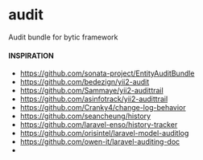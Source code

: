 # audit
Audit bundle for bytic framework


#### INSPIRATION
* https://github.com/sonata-project/EntityAuditBundle
* https://github.com/bedezign/yii2-audit
* https://github.com/Sammaye/yii2-audittrail
* https://github.com/asinfotrack/yii2-audittrail
* https://github.com/Cranky4/change-log-behavior
* https://github.com/seancheung/history
* https://github.com/laravel-enso/history-tracker
* https://github.com/orisintel/laravel-model-auditlog
* https://github.com/owen-it/laravel-auditing-doc
* 